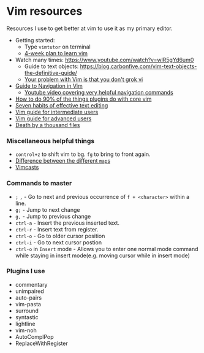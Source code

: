# Vim resources

Resources I use to get better at vim to use it as my primary editor.
+ Getting started:
    + Type ```vimtutor``` on terminal
    + [4-week plan to learn vim](https://medium.com/actualize-network/how-to-learn-vim-a-four-week-plan-cd8b376a9b85)
+ Watch many times: <https://www.youtube.com/watch?v=wlR5gYd6um0>
    + Guide to text objects: <https://blog.carbonfive.com/vim-text-objects-the-definitive-guide/>
    + [Your problem with Vim is that you don't grok vi](https://stackoverflow.com/questions/1218390/what-is-your-most-productive-shortcut-with-vim/1220118#1220118)
+ [Guide to Navigation in Vim](https://blog.bespinian.io/posts/efficient-navigation-in-vim/)
    + [Youtube video covering very helpful navigation commands](https://www.youtube.com/watch?v=Qem8cpbJeYc)
+ [How to do 90% of the things plugins do with core vim](https://www.youtube.com/watch?v=XA2WjJbmmoM)
+ [Seven habits of effective text editing](https://www.moolenaar.net/habits.html)
+ [Vim guide for intermediate users](https://thevaluable.dev/vim-intermediate/)
+ [Vim guide for advanced users](https://thevaluable.dev/vim-advanced/)
+ [Death by a thousand files](https://vimways.org/2018/death-by-a-thousand-files/)


### Miscellaneous helpful things
+ ```control+z``` to shift vim to bg. ```fg``` to bring to front again.
+ [Difference between the different ```map```s](https://stackoverflow.com/questions/3776117/what-is-the-difference-between-the-remap-noremap-nnoremap-and-vnoremap-mapping)
+ [Vimcasts](https://vimcasts.org)

### Commands to master
+ ```;``` ``,`` - Go to next and previous occurrence of ```f + <character>``` within a line.
+ ```g;``` - Jump to next change
+ ```g,``` - Jump to previous change
+ ```ctrl-a``` - Insert the previous inserted text.
+ ```ctrl-r``` - Insert text from register.
+ ```ctrl-o``` - Go to older cursor position
+ ```ctrl-i``` - Go to next cursor postion
+ ```ctrl-o``` in ```Insert``` mode - Allows you to enter one normal mode command while staying in insert mode(e.g. moving cursor while in insert mode)

### Plugins I use
+ commentary
+ unimpaired
+ auto-pairs
+ vim-pasta
+ surround
+ syntastic
+ lightline
+ vim-noh
+ AutoComplPop
+ ReplaceWithRegister
